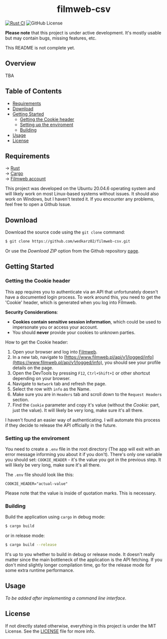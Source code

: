 <h1 align="center">filmweb-csv</h1>

[![Rust CI](https://github.com/wedkarz02/filmweb-csv/actions/workflows/rust-ci.yml/badge.svg)](https://github.com/wedkarz02/filmweb-csv/actions/workflows/rust-ci.yml)
![GitHub License](https://img.shields.io/github/license/wedkarz02/filmweb-csv)

**Please note** that this project is under active development. It's mostly usable but may contain bugs, missing features, etc.

This README is not complete yet.

## Overview

TBA

## Table of Contents

* [Requirements](#requirements)
* [Download](#download)
* [Getting Started](#getting-started)
    * [Getting the Cookie header](#getting-the-cookie-header)
    * [Setting up the enviroment](#setting-up-the-enviroment)
    * [Building](#building)
* [Usage](#usage)
* [License](#license)

## Requirements

→ [Rust](https://www.rust-lang.org/)\
→ [Cargo](https://doc.rust-lang.org/cargo/)\
→ [Filmweb account](https://www.filmweb.pl/)

This project was developed on the Ubuntu 20.04.6 operating system and will likely work on most Linux-based systems without issues. It should also work on Windows, but I haven't tested it. If you encounter any problems, feel free to open a Github Issue.

## Download

Download the source code using the ```git clone``` command:

```bash
$ git clone https://github.com/wedkarz02/filmweb-csv.git
```

Or use the *Download ZIP* option from the Github repository [page](https://github.com/wedkarz02/filmweb-csv.git).

## Getting Started

### Getting the Cookie header

This app requires you to authenticate via an API that unfortunately doesn't have a documented login process. To work around this, you need to get the 'Cookie' header, which is generated when you log into Filmweb.

**Security Considerations**:
- **Cookies contain sensitive session information**, which could be used to impersonate you or access your account.
- You should **never** provide your cookies to unknown parties.

How to get the Cookie header:
1. Open your browser and log into [Filmweb](https://www.filmweb.pl/).
2. In a new tab, navigate to [https://www.filmweb.pl/api/v1/logged/info](https://www.filmweb.pl/api/v1/logged/info), you should see your profile details on the page.
3. Open the DevTools by pressing ```F12```, ```Ctrl+Shift+I``` or other shortcut depending on your browser.
4. Navigate to ```Network``` tab and refresh the page.
5. Select the row with ```info``` as the Name.
6. Make sure you are in ```Headers``` tab and scroll down to the ```Request Headers``` section.
7. Find the ```Cookie``` parameter and copy it's value (without the *Cookie:* part, just the value). It will likely be very long, make sure it's all there.

I haven't found an easier way of authenticating. I will automate this process if they decide to release the API officially in the future.

### Setting up the enviroment

You need to create a  ```.env``` file in the root directory (The app will exit with an error message informing you about it if you don't). There's only one variable you should set: ```COOKIE_HEADER``` - it's the value you got in the previous step. It will likely be very long, make sure it's all there.

The ```.env``` file should look like this:

```
COOKIE_HEADER="actual-value"
```

Please note that the value is inside of quotation marks. This is necessary.

### Building

Build the application using ```cargo``` in debug mode:

```bash
$ cargo build
```

or in release mode:

```bash
$ cargo build --release
```

It's up to you whether to build in debug or release mode. It doesn't really matter since the main bottleneck of the application is the API fetching. If you don't mind slightly longer compilation time, go for the release mode for some extra runtime performance.

## Usage

*To be added after implementing a command line interface.*

## License

If not directly stated otherwise, everything in this project is under the MIT License. See the [LICENSE](https://github.com/wedkarz02/filmweb-csv/blob/main/LICENSE) file for more info.
